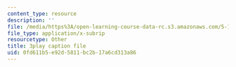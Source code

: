 ```yaml
---
content_type: resource
description: ''
file: /media/https%3A/open-learning-course-data-rc.s3.amazonaws.com/5-111sc-principles-of-chemical-science-fall-2014/0fd611b5e92d5811bc2b17a6cd313a86_Hc5ODj1Ml6c.vtt
file_type: application/x-subrip
resourcetype: Other
title: 3play caption file
uid: 0fd611b5-e92d-5811-bc2b-17a6cd313a86
---
```

